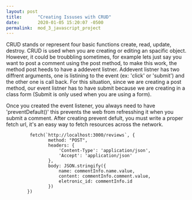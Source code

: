 ```yaml
---
layout: post
title:      "Creating Issuses with CRUD"
date:       2020-01-05 15:20:07 -0500
permalink:  mod_3_javascript_project
---
```




CRUD stands or represent four basic functions create, read, update, destroy. CRUD is used when you are creating or editing an spacific object. However, it could be troubbling sometimes, for example lets just say you want to post a comment using the post method, to make this work, the method post heeds to have a addevent listner. Addevent listner has two diffrent arguments, one is listining to the event (ex: 'click' or 'submit') and the other one is call back. For this situation, since we are creating a post method, our event listner has to have submit because we are creating in a class form (Submit is only used when you are using a form).

Once you created the event listener, you always need to have 'preventDefault()' this prevents the web from refresshing it when you submit a comment. After creating prevent defult, you must write a proper fetch url, it's an easy way to  fetch resources across the network.

```
         fetch(`http://localhost:3000/reviews`, {
                method: "POST",
                headers: {
                    'Content-Type': 'application/json',
                    'Accept': 'application/json'
                },
                body: JSON.stringify({
                    name: commentInfo.name.value,
                    content: commentInfo.comment.value,
                    eletronic_id: commentInfo.id
                })
        })
```
